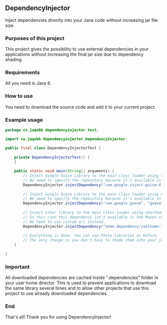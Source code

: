## DependencyInjector
Inject dependencies directly into your Java code without increasing jar file size.

### Purposes of this project
This project gives the possibility to use external dependencies in your applications without increasing the final jar size due to dependency shading.

### Requirements
All you need is Java 8.

### How to use
You need to download the source code and add it to your current project.

### Example usage
```java
package co.jaqobb.dependencyinjector.test;

import co.jaqobb.dependencyinjector.DependencyInjector;

public final class DependencyInjectorTest {
    
    private DependencyInjectorTest() {
    }
    
    public static void main(String[] arguments) {
        // Inject Google Guice Library to the main class loader using shorthand notation.
        // No need to specify the repository because it's available in the Maven central one.
        DependencyInjector.injectDependency("com.google.inject:guice:4.0", this.getClass().getClassLoader());
        
        // Inject Google Guava Library to the main class loader using old notation.
        // No need to specify the repository because it's available in the Maven central one.
        DependencyInjector.injectDependency("com.google.guava", "guava", "19.0", this.getClass().getClassLoader());
        
        // Inject other library to the main class loader using shorthand notation.
        // In this case this dependency isn't available in the Maven central repository.
        // We need to use custom url instead.
        DependencyInjector.injectDependency("some.dependency:coolname:1.2.3", "https://link.to.this.dependency.repository", this.getClass().getClassLoader());
        
        // Everything is done. You can use these libraries as before.
        // The only change is you don't have to shade them into your jar file.
    }
    
}
```

### Important
All downloaded dependencies are cached inside ".dependencies" folder in your user home director. This is used to prevent applications to download the same library several times and to allow other projects that use this project to use already downloaded dependencies.

### End
That's all! Thank you for using DependencyInjector!